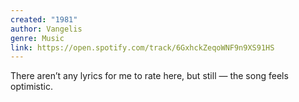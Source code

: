 ```yaml
---
created: "1981"
author: Vangelis
genre: Music
link: https://open.spotify.com/track/6GxhckZeqoWNF9n9XS91HS
---
```


There aren’t any lyrics for me to rate here, but still — the song feels optimistic. 